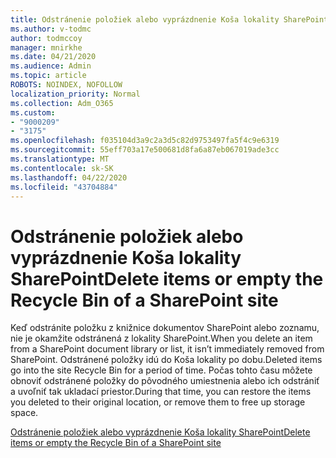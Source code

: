```yaml
---
title: Odstránenie položiek alebo vyprázdnenie Koša lokality SharePoint
ms.author: v-todmc
author: todmccoy
manager: mnirkhe
ms.date: 04/21/2020
ms.audience: Admin
ms.topic: article
ROBOTS: NOINDEX, NOFOLLOW
localization_priority: Normal
ms.collection: Adm_O365
ms.custom:
- "9000209"
- "3175"
ms.openlocfilehash: f035104d3a9c2a3d5c82d9753497fa5f4c9e6319
ms.sourcegitcommit: 55eff703a17e500681d8fa6a87eb067019ade3cc
ms.translationtype: MT
ms.contentlocale: sk-SK
ms.lasthandoff: 04/22/2020
ms.locfileid: "43704884"
---
```

# <a name="delete-items-or-empty-the-recycle-bin-of-a-sharepoint-site"></a><span data-ttu-id="9a107-102">Odstránenie položiek alebo vyprázdnenie Koša lokality SharePoint</span><span class="sxs-lookup"><span data-stu-id="9a107-102">Delete items or empty the Recycle Bin of a SharePoint site</span></span> 

<span data-ttu-id="9a107-103">Keď odstránite položku z knižnice dokumentov SharePoint alebo zoznamu, nie je okamžite odstránená z lokality SharePoint.</span><span class="sxs-lookup"><span data-stu-id="9a107-103">When you delete an item from a SharePoint document library or list, it isn’t immediately removed from SharePoint.</span></span> <span data-ttu-id="9a107-104">Odstránené položky idú do Koša lokality po dobu.</span><span class="sxs-lookup"><span data-stu-id="9a107-104">Deleted items go into the site Recycle Bin for a period of time.</span></span> <span data-ttu-id="9a107-105">Počas tohto času môžete obnoviť odstránené položky do pôvodného umiestnenia alebo ich odstrániť a uvoľniť tak ukladací priestor.</span><span class="sxs-lookup"><span data-stu-id="9a107-105">During that time, you can restore the items you deleted to their original location, or remove them to free up storage space.</span></span>

[<span data-ttu-id="9a107-106">Odstránenie položiek alebo vyprázdnenie Koša lokality SharePoint</span><span class="sxs-lookup"><span data-stu-id="9a107-106">Delete items or empty the Recycle Bin of a SharePoint site</span></span>](https://support.office.com/article/2e713599-d13e-40d6-96dc-66f0a366f74e)